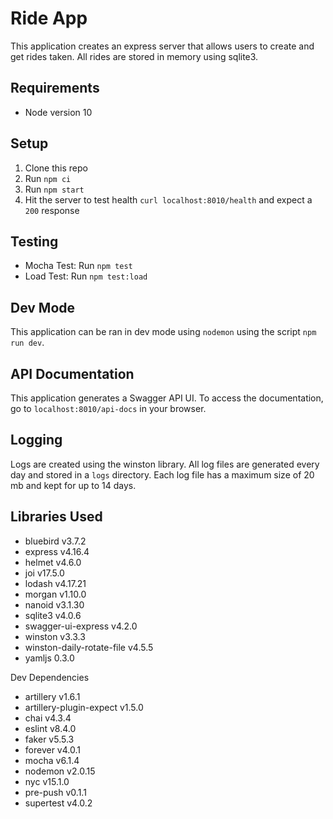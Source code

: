 # Ride App

This application creates an express server that allows users to create and get rides taken. All rides are stored in memory using sqlite3.

## Requirements

- Node version 10

## Setup

1. Clone this repo
2. Run `npm ci`
3. Run `npm start`
4. Hit the server to test health `curl localhost:8010/health` and expect a `200` response

## Testing

- Mocha Test: Run `npm test`
- Load Test: Run `npm test:load`

## Dev Mode

This application can be ran in dev mode using `nodemon` using the script `npm run dev`.

## API Documentation

This application generates a Swagger API UI. To access the documentation, go to `localhost:8010/api-docs` in your browser.

## Logging

Logs are created using the winston library. All log files are generated every day and stored in a `logs` directory. Each log file has a maximum size of 20 mb and kept for up to 14 days.

## Libraries Used
- bluebird v3.7.2
- express v4.16.4
- helmet v4.6.0
- joi v17.5.0
- lodash v4.17.21
- morgan v1.10.0
- nanoid v3.1.30
- sqlite3 v4.0.6
- swagger-ui-express v4.2.0
- winston v3.3.3
- winston-daily-rotate-file v4.5.5
- yamljs 0.3.0

Dev Dependencies
- artillery v1.6.1
- artillery-plugin-expect v1.5.0
- chai v4.3.4
- eslint v8.4.0
- faker v5.5.3
- forever v4.0.1
- mocha v6.1.4
- nodemon v2.0.15
- nyc v15.1.0
- pre-push v0.1.1
- supertest v4.0.2
